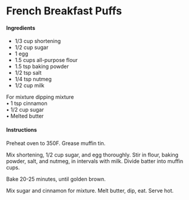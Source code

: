 # French Breakfast Puffs

#### Ingredients

- 1/3 cup shortening
- 1/2 cup sugar
- 1 egg
- 1.5 cups all-purpose flour
- 1.5 tsp baking powder
- 1/2 tsp salt
- 1/4 tsp nutmeg
- 1/2 cup milk

For mixture dipping mixture  
• 1 tsp cinnamon  
• 1/2 cup sugar  
• Melted butter

#### Instructions

Preheat oven to 350F. Grease muffin tin.

Mix shortening, 1/2 cup sugar, and egg thoroughly. Stir in flour, baking powder, salt, and nutmeg, in intervals with milk. Divide batter into muffin cups.

Bake 20-25 minutes, until golden brown.

Mix sugar and cinnamon for mixture. Melt butter, dip, eat. Serve hot.